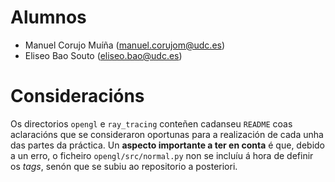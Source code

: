 # Alumnos
   - Manuel Corujo Muíña ([manuel.corujom@udc.es](mailto:manuel.corujom@udc.es))
   - Eliseo Bao Souto ([eliseo.bao@udc.es](mailto:eliseo.bao@udc.es))

# Consideracións

Os directorios `opengl` e `ray_tracing` conteñen cadanseu `README` coas aclaracións que se consideraron oportunas para a realización de cada unha das partes da práctica. Un __aspecto importante a ter en conta__ é que, debido a un erro, o ficheiro `opengl/src/normal.py` non se incluíu á hora de definir os _tags_, senón que se subiu ao repositorio a posteriori.
